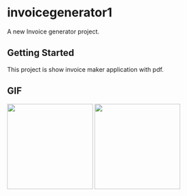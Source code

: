 # invoicegenerator1

A new Invoice generator project.

## Getting Started

This project is show invoice maker application with pdf.

## GIF

<img src ='https://user-images.githubusercontent.com/102577515/170527845-d2af5591-2032-44c7-9560-c98d5b22ebbc.gif' width=200/> 
<img src = 'https://user-images.githubusercontent.com/102577515/170527877-a02e3df9-e95e-4a8a-b572-779ca00183fb.gif' width=200/>

